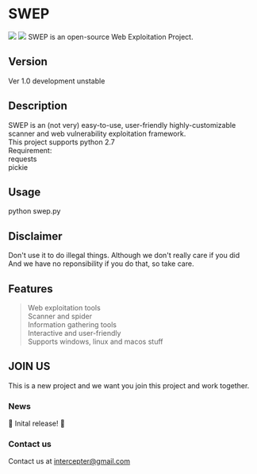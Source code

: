 # SWEP
<img src="https://img.shields.io/badge/Python-2.7-blue.svg?style=flat-square&logo=python"></img>
<img src="https://img.shields.io/badge/license-MIT-lightgreen.svg?style=flat-square"></img>
SWEP is an open-source Web Exploitation Project.
## Version
Ver 1.0 development unstable
## Description
SWEP is an (not very) easy-to-use, user-friendly highly-customizable scanner and web vulnerability exploitation framework.<br>
This project supports python 2.7<br>
Requirement:<br>
requests<br>
pickie<br>
## Usage
python swep.py<br>
## Disclaimer
Don't use it to do illegal things. Although we don't really care if you did<br>
And we have no reponsibility if you do that, so take care.
## Features
> Web exploitation tools</br>
> Scanner and spider</br>
> Information gathering tools</br>
> Interactive and user-friendly</br>
> Supports windows, linux and macos stuff</br>
## JOIN US
This is a new project and we want you join this project and work together.
### News
:tada: Inital release! :tada: 
### Contact us
Contact us at intercepter@gmail.com 
